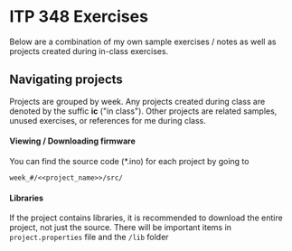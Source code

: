 # ITP 348 Exercises

Below are a combination of my own sample exercises / notes as well as projects created during in-class exercises. 

## Navigating projects

Projects are grouped by week. Any projects created during class are denoted by the suffic **ic** ("in class"). Other projects are related samples, unused exercises, or references for me during class. 

#### Viewing / Downloading firmware
You can find the source code (*.ino) for each project by going to 

```week_#/<<project_name>>/src/```

#### Libraries

If the project contains libraries, it is recommended to download the entire project, not just the source. There will be important items in `project.properties` file  and the ```/lib``` folder